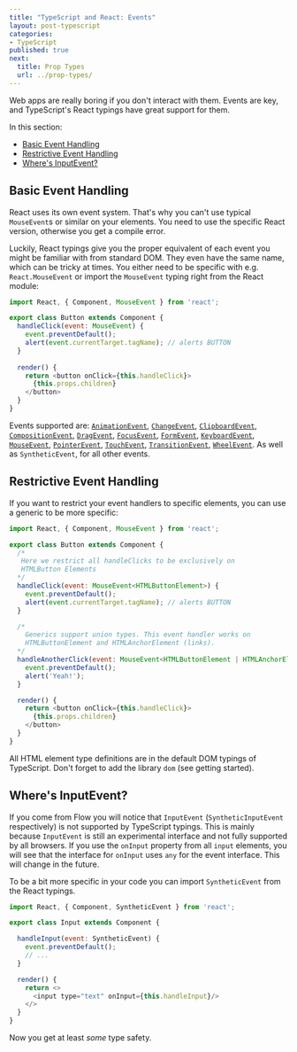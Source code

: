 ```yaml
---
title: "TypeScript and React: Events"
layout: post-typescript
categories:
- TypeScript
published: true
next:
  title: Prop Types
  url: ../prop-types/
---
```


Web apps are really boring if you don't interact with them. Events are key, and TypeScript's React typings
have great support for them. 

In this section:

- [Basic Event Handling](#basic-event-handling)
- [Restrictive Event Handling](#restrictive-event-handling)
- [Where's InputEvent?](#wheres-inputevent)

## Basic Event Handling

React uses its own event system. That's why you can't use typical `MouseEvent`s or similar on your elements.
You need to use the specific React version, otherwise you get a compile error.

Luckily, React typings give you the proper equivalent of each event you might be familiar with from standard
DOM. They even have the same name, which can be tricky at times. You either need to be specific with e.g.
`React.MouseEvent` or import the `MouseEvent` typing right from the React module:

```javascript
import React, { Component, MouseEvent } from 'react';

export class Button extends Component {
  handleClick(event: MouseEvent) {
    event.preventDefault();
    alert(event.currentTarget.tagName); // alerts BUTTON
  }
  
  render() {
    return <button onClick={this.handleClick}>
      {this.props.children}
    </button>
  }
}
```

Events supported are: [`AnimationEvent`](https://developer.mozilla.org/en-US/docs/Web/API/AnimationEvent), 
[`ChangeEvent`](https://developer.mozilla.org/en-US/docs/Web/API/ChangeEvent), 
[`ClipboardEvent`](https://developer.mozilla.org/en-US/docs/Web/API/ClipboardEvent),
[`CompositionEvent`](https://developer.mozilla.org/en-US/docs/Web/API/CompositionEvent), 
[`DragEvent`](https://developer.mozilla.org/en-US/docs/Web/API/DragEvent), 
[`FocusEvent`](https://developer.mozilla.org/en-US/docs/Web/API/FocusEvent), 
[`FormEvent`](https://developer.mozilla.org/en-US/docs/Web/API/FormEvent), 
[`KeyboardEvent`](https://developer.mozilla.org/en-US/docs/Web/API/KeyboardEvent), 
[`MouseEvent`](https://developer.mozilla.org/en-US/docs/Web/API/MouseEvent), 
[`PointerEvent`](https://developer.mozilla.org/en-US/docs/Web/API/PointerEvent), 
[`TouchEvent`](https://developer.mozilla.org/en-US/docs/Web/API/TouchEvent), 
[`TransitionEvent`](https://developer.mozilla.org/en-US/docs/Web/API/TransitionEvent), 
[`WheelEvent`](https://developer.mozilla.org/en-US/docs/Web/API/WheelEvent). As well as `SyntheticEvent`, for
all other events.

## Restrictive Event Handling

If you want to restrict your event handlers to specific elements, you can use a generic to be more specific:

```javascript
import React, { Component, MouseEvent } from 'react';

export class Button extends Component {
  /*
   Here we restrict all handleClicks to be exclusively on 
   HTMLButton Elements
  */
  handleClick(event: MouseEvent<HTMLButtonElement>) {
    event.preventDefault();
    alert(event.currentTarget.tagName); // alerts BUTTON
  }

  /* 
    Generics support union types. This event handler works on
    HTMLButtonElement and HTMLAnchorElement (links).
  */
  handleAnotherClick(event: MouseEvent<HTMLButtonElement | HTMLAnchorElement>) {
    event.preventDefault();
    alert('Yeah!');
  }

  render() {
    return <button onClick={this.handleClick}>
      {this.props.children}
    </button>
  }
}
```

All HTML element type definitions are in the default DOM typings of TypeScript. Don't forget to add the
library `dom` (see getting started).

## Where's InputEvent?

If you come from Flow you will notice that `InputEvent` (`SyntheticInputEvent` respectively) is not supported by
TypeScript typings. This is mainly because `InputEvent` is still an experimental interface and not fully
supported by all browsers. If you use the `onInput` property from all `input` elements, you will see that the interface for
`onInput` uses `any` for the event interface. This will change in the future.

To be a bit more specific in your code you can import `SyntheticEvent` from the React typings.


```javascript
import React, { Component, SyntheticEvent } from 'react';

export class Input extends Component {

  handleInput(event: SyntheticEvent) {
    event.preventDefault();
    // ...
  }

  render() {
    return <>
      <input type="text" onInput={this.handleInput}/>
    </>
  }
}
```

Now you get at least *some* type safety.
